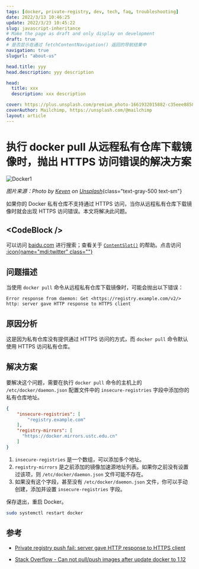 ```yaml
---
tags: [docker, private-registry, dev, tech, faq, troubleshooting]
date: 2022/3/13 10:46:25
update: 2022/3/23 10:45:22
slug: javascript-inheritance
# Make the page as draft and only display on development
draft: true
# 是否显示在通过 fetchContentNavigation() 返回的导航结果中
navigation: true
slugurl: "about-us"

head.title: yyy
head.description: yyy description

head:
  title: xxx
  description: xxx description

cover: https://plus.unsplash.com/premium_photo-1661932015882-c35eee885897
coverAuthor: Mailchimp, https://unsplash.com/@mailchimp
layout: article
---
```


# 执行 docker pull 从远程私有仓库下载镜像时，抛出 HTTPS 访问错误的解决方案

<!-- ![Docker](/docker1.jpg) -->

<!-- _Photo by <a href="https://unsplash.com/es/@carrier_lost?utm_source=unsplash&utm_medium=referral&utm_content=creditCopyText">Ian Taylor</a> on <a href="https://unsplash.com/photos/jOqJbvo1P9g?utm_source=unsplash&utm_medium=referral&utm_content=creditCopyText">Unsplash</a>_ -->
  

![Docker1](https://plus.unsplash.com/premium_photo-1661932015882-c35eee885897)

_图片来源：Photo by [Keven](https://unsplash.com/@kevin) on [Unsplash](https://unsplash.com)_{class="text-gray-500 text-sm"}

如果你的 Docker 私有仓库不支持通过 HTTPS 访问，当你从远程私有仓库下载镜像时就会出现 HTTPS 访问错误。本文将解决此问题。

## \<CodeBlock />

可以访问 [baidu.com](https://baidu.com) 进行搜索；查看关于 [`ContentSlot()`](https://baidu.com)  的帮助。点击访问 [:icon{name="mdi:twitter" class=""}](https://twitter.com)


## 问题描述

当使用 `docker pull` 命令从远程私有仓库下载镜像时，可能会抛出以下错误：

```
Error response from daemon: Get <https://registry.example.com/v2/> http: server gave HTTP response to HTTPS client
```

## 原因分析

这是因为私有仓库没有提供通过 HTTPS 访问的方式，而 `docker pull` 命令默认使用 HTTPS 访问私有仓库。

## 解决方案

要解决这个问题，需要在执行 `docker pull` 命令的主机上的 `/etc/docker/daemon.json` 配置文件中的 `insecure-registries` 字段中添加你的私有仓库地址。

```json [/etc/docker/daemon.json]
{
    "insecure-registries": [
        "registry.example.com"
    ],
    "registry-mirrors": [
      "https://docker.mirrors.ustc.edu.cn"
    ]
}
```

1. `insecure-registries` 是一个数组，可以添加多个地址。
2. `registry-mirrors` 是之前添加的镜像加速源地址列表。如果你之前没有设置过该项，则 `/etc/docker/daemon.json` 文件可能不存在。
3. 如果没有这个字段，甚至没有 `/etc/docker/daemon.json` 文件，你可以手动创建，添加并设置 `insecure-registries` 字段。

保存退出，重启 Docker。

```bash
sudo systemctl restart docker
```

## 参考

- [Private registry push fail: server gave HTTP response to HTTPS client](https://github.com/docker/distribution/issues/1874)

- [Stack Overflow - Can not pull/push images after update docker to 1.12](http://stackoverflow.com/questions/38695515/can-not-pull-push-images-after-update-docker-to-1-12)









